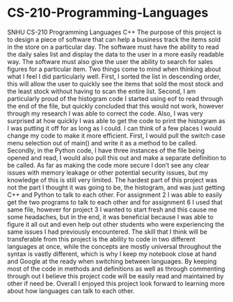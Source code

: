 # CS-210-Programming-Languages
SNHU CS-210 Programming Languages C++
The purpose of this project is to design a piece of software that can help a business track the items sold in the store on a particular day.  The software must have the ability to read the daily sales list and display the data to the user in a more easily readable way.  The software must also give the user the ability to search for sales figures for a particular item.
Two things come to mind when thinking about what I feel I did particularly well. First, I sorted the list in descending order, this will allow the user to quickly see the items that sold the most stock and the least stock without having to scan the entire list.  Second, I am particularly proud of the histogram code I started using eof to read through the end of the file, but quickly concluded that this would not work, however through my research I was able to correct the code.  Also, I was very surprised at how quickly I was able to get the code to print the histogram as I was putting it off for as long as I could.
I can think of a few places I would change my code to make it more efficient.  First, I would pull the switch case menu selection out of main() and write it as a method to be called. Secondly, in the Python code, I have three instances of the file being opened and read, I would also pull this out and make a separate definition to be called.  As far as making the code more secure I don’t see any clear issues with memory leakage or other potential security issues, but my knowledge of this is still very limited.
The hardest part of this project was not the part I thought it was going to be, the histogram, and was just getting C++ and Python to talk to each other.  For assignment 2 I was able to easily get the two programs to talk to each other and for assignment 6 I used that same file, however for project 3 I wanted to start fresh and this cause me some headaches, but in the end, it was beneficial because I was able to figure it all out and even help out other students who were experiencing the same issues I had previously encountered. 
The skill that I think will be transferable from this project is the ability to code in two different languages at once, while the concepts are mostly universal throughout the syntax is vastly different, which is why I keep my notebook close at hand and Google at the ready when switching between languages.
By keeping most of the code in methods and definitions as well as through commenting through out I believe this project code will be easily read and maintained by other if need be.  Overall I enjoyed this project look forward to learning more about how languages can talk to each other.
